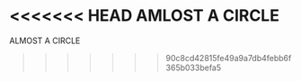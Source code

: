 <<<<<<< HEAD
AMLOST A CIRCLE
=======
ALMOST A CIRCLE
>>>>>>> 90c8cd42815fe49a9a7db4febb6f365b033befa5
